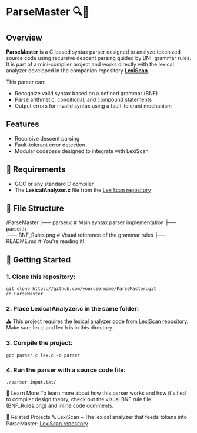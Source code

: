 # ParseMaster 🔍📜

## Overview
**ParseMaster** is a C-based syntax parser designed to analyze tokenized source code using recursive descent parsing guided by BNF grammar rules. It is part of a mini-compiler project and works directly with the lexical analyzer developed in the companion repository **[LexiScan](https://github.com/abhinavrajgupta/LexiScan)**.

This parser can:
- Recognize valid syntax based on a defined grammar (BNF)
- Parse arithmetic, conditional, and compound statements
- Output errors for invalid syntax using a fault-tolerant mechanism

## Features
- Recursive descent parsing
- Fault-tolerant error detection
- Modular codebase designed to integrate with LexiScan

## 🔧 Requirements
- GCC or any standard C compiler
- The **LexicalAnalyzer.c** file from the [LexiScan repository](https://github.com/abhinavrajgupta/LexiScan)

## 📁 File Structure
/ParseMaster ├── parser.c # Main syntax parser implementation 
             ├── parser.h  
             ├── BNF_Rules.png # Visual reference of the grammar rules 
             ├── README.md # You're reading it!


## 🚀 Getting Started

### 1. Clone this repository:
    git clone https://github.com/yourusername/ParseMaster.git
    cd ParseMaster

### 2. Place LexicalAnalyzer.c in the same folder:
⚠️ This project requires the lexical analyzer code from [LexiScan repository](https://github.com/abhinavrajgupta/LexiScan). Make sure lex.c and lex.h is in this directory.

### 3. Compile the project:
    gcc parser.c lex.c -o parser

### 4. Run the parser with a source code file:
    ./parser input.txt/


🧠 Learn More
To learn more about how this parser works and how it's tied to compiler design theory, check out the visual BNF rule file (BNF_Rules.png) and inline code comments.

📎 Related Projects
🔤 LexiScan – The lexical analyzer that feeds tokens into ParseMaster: [LexiScan repository](https://github.com/abhinavrajgupta/LexiScan)



